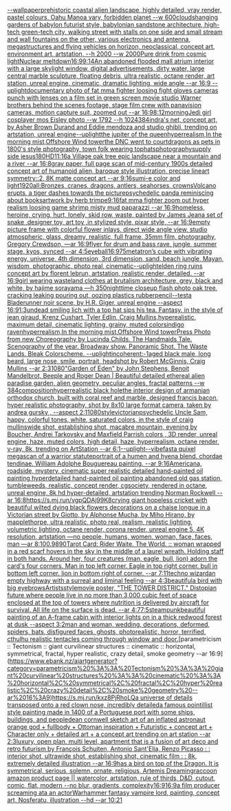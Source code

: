 [--wallpaper](https://www.ebank.nz/aiartgenerator?category=--wallpaper)[prehistoric coastal alien landscape, highly detailed, vray render, pastel colours, Oahu Manoa vary, forbidden planet --w 600](https://www.ebank.nz/aiartgenerator?category=prehistoric%20coastal%20alien%20landscape%2C%20highly%20detailed%2C%20vray%20render%2C%20pastel%20colours%2C%20Oahu%20Manoa%20vary%2C%20forbidden%20planet%20--w%20600)[clouds](https://www.ebank.nz/aiartgenerator?category=clouds)[hanging gardens of babylon futurist style, babylonian sandstone architecture, high-tech green-tech city, walking street with stalls on one side and small stream and wall fountains on the other, various electronics and antenna, megastructures and flying vehicles on horizon, neoclassical, concept art, environment art, artstation, --h 2000 --w 2000](https://www.ebank.nz/aiartgenerator?category=hanging%20gardens%20of%20babylon%20futurist%20style%2C%20babylonian%20sandstone%20architecture%2C%20high-tech%20green-tech%20city%2C%20walking%20street%20with%20stalls%20on%20one%20side%20and%20small%20stream%20and%20wall%20fountains%20on%20the%20other%2C%20various%20electronics%20and%20antenna%2C%20megastructures%20and%20flying%20vehicles%20on%20horizon%2C%20neoclassical%2C%20concept%20art%2C%20environment%20art%2C%20artstation%2C%20--h%202000%20--w%202000)[Pure drink from cosmic light](https://www.ebank.nz/aiartgenerator?category=Pure%20drink%20from%20cosmic%20light)[Nuclear meltdown](https://www.ebank.nz/aiartgenerator?category=Nuclear%20meltdown)[16:9](https://www.ebank.nz/aiartgenerator?category=16%3A9)[9:14](https://www.ebank.nz/aiartgenerator?category=9%3A14)[An abandoned flooded mall atrium interior with a large skylight window, digital advertisements, dirty water, large central marble sculpture, floating debris, ultra realistic, octane render, art station, unreal engine, cinematic, dramatic lighting, wide angle --ar 16:9 --uplight](https://www.ebank.nz/aiartgenerator?category=An%20abandoned%20flooded%20mall%20atrium%20interior%20with%20a%20large%20skylight%20window%2C%20digital%20advertisements%2C%20dirty%20water%2C%20large%20central%20marble%20sculpture%2C%20floating%20debris%2C%20ultra%20realistic%2C%20octane%20render%2C%20art%20station%2C%20unreal%20engine%2C%20cinematic%2C%20dramatic%20lighting%2C%20wide%20angle%20--ar%2016%3A9%20--uplight)[documentary photo of fat mma fighter loosing fight gloves cameras punch with lenses on a film set in green screen movie studio Warner brothers behind the scenes footage, stage film crew with panavision cameras, motion capture suit, zoomed out  --ar 16:9](https://www.ebank.nz/aiartgenerator?category=documentary%20photo%20of%20fat%20mma%20fighter%20loosing%20fight%20gloves%20cameras%20punch%20with%20lenses%20on%20a%20film%20set%20in%20green%20screen%20movie%20studio%20Warner%20brothers%20behind%20the%20scenes%20footage%2C%20stage%20film%20crew%20with%20panavision%20cameras%2C%20motion%20capture%20suit%2C%20zoomed%20out%20%20--ar%2016%3A9)[8:12](https://www.ebank.nz/aiartgenerator?category=8%3A12)[morning](https://www.ebank.nz/aiartgenerator?category=morning)[Jedi girl cosplayer mos Eisley photo --w 1792 --h 1024](https://www.ebank.nz/aiartgenerator?category=Jedi%20girl%20cosplayer%20mos%20Eisley%20photo%20--w%201792%20--h%201024)[384](https://www.ebank.nz/aiartgenerator?category=384)[indra's net, concept art, by Asher Brown Durand and Eddie mendoza and studio ghibli, trending on artstation, unreal engine](https://www.ebank.nz/aiartgenerator?category=indra%27s%20net%2C%20concept%20art%2C%20by%20Asher%20Brown%20Durand%20and%20Eddie%20mendoza%20and%20studio%20ghibli%2C%20trending%20on%20artstation%2C%20unreal%20engine)[--uplight](https://www.ebank.nz/aiartgenerator?category=--uplight)[the jupiter of the queen](https://www.ebank.nz/aiartgenerator?category=the%20jupiter%20of%20the%20queen)[hyperrealism,In the morning mist,Offshore Wind tower](https://www.ebank.nz/aiartgenerator?category=hyperrealism%2CIn%20the%20morning%20mist%2COffshore%20Wind%20tower)[the DNC went to court](https://www.ebank.nz/aiartgenerator?category=the%20DNC%20went%20to%20court)[dragons as pets in 1800's style photography, town folk wearing tophats](https://www.ebank.nz/aiartgenerator?category=dragons%20as%20pets%20in%201800%27s%20style%20photography%2C%20town%20folk%20wearing%20tophats)[photography](https://www.ebank.nz/aiartgenerator?category=photography)[supply side jesus](https://www.ebank.nz/aiartgenerator?category=supply%20side%20jesus)[180](https://www.ebank.nz/aiartgenerator?category=180)[HD](https://www.ebank.nz/aiartgenerator?category=HD)[11:16](https://www.ebank.nz/aiartgenerator?category=11%3A16)[a Village oak tree epic landscape near a mountain and a river --ar 16:8](https://www.ebank.nz/aiartgenerator?category=a%20Village%20oak%20tree%20epic%20landscape%20near%20a%20mountain%20and%20a%20river%20--ar%2016%3A8)[gray paper, full page scan of mid-century 1900s detailed concept art of humanoid alien, baroque style illustration, precise lineart symmetry::2, 8K matte concept art --ar 9:16](https://www.ebank.nz/aiartgenerator?category=gray%20paper%2C%20full%20page%20scan%20of%20mid-century%201900s%20detailed%20concept%20art%20of%20humanoid%20alien%2C%20baroque%20style%20illustration%2C%20precise%20lineart%20symmetry%3A%3A2%2C%208K%20matte%20concept%20art%20--ar%209%3A16)[sumi-e color and light](https://www.ebank.nz/aiartgenerator?category=sumi-e%20color%20and%20light)[1920](https://www.ebank.nz/aiartgenerator?category=1920)[all:Bronzes, cranes, dragons, antlers, seahorses, crowns](https://www.ebank.nz/aiartgenerator?category=all%3ABronzes%2C%20cranes%2C%20dragons%2C%20antlers%2C%20seahorses%2C%20crowns)[Volcano erupts, a tiger dashes towards the picture](https://www.ebank.nz/aiartgenerator?category=Volcano%20erupts%2C%20a%20tiger%20dashes%20towards%20the%20picture)[psychedelic panda reminiscing about books](https://www.ebank.nz/aiartgenerator?category=psychedelic%20panda%20reminiscing%20about%20books)[artwork by herb trimpe](https://www.ebank.nz/aiartgenerator?category=artwork%20by%20herb%20trimpe)[9:16](https://www.ebank.nz/aiartgenerator?category=9%3A16)[fat mma fighter zoom out hyper realism loosing game shrimp misty mud paparazzi --ar 16:9](https://www.ebank.nz/aiartgenerator?category=fat%20mma%20fighter%20zoom%20out%20hyper%20realism%20loosing%20game%20shrimp%20misty%20mud%20paparazzi%20--ar%2016%3A9)[homeless, heroine, crying, hurt, lonely, skid row, waste, painted by James Jean](https://www.ebank.nz/aiartgenerator?category=homeless%2C%20heroine%2C%20crying%2C%20hurt%2C%20lonely%2C%20skid%20row%2C%20waste%2C%20painted%20by%20James%20Jean)[a set of snake ,designer toy, art toy ,in stylized style, pixar style, --ar 16:9](https://www.ebank.nz/aiartgenerator?category=a%20set%20of%20snake%20%2Cdesigner%20toy%2C%20art%20toy%20%2Cin%20stylized%20style%2C%20pixar%20style%2C%20--ar%2016%3A9)[empty picture frame with colorful flower inlays, direct wide angle view, studio atmospheric, glass, dreamy, realistic, full frame, 35mm film, photography, Gregory Crewdson, —ar 16:9](https://www.ebank.nz/aiartgenerator?category=empty%20picture%20frame%20with%20colorful%20flower%20inlays%2C%20direct%20wide%20angle%20view%2C%20studio%20atmospheric%2C%20glass%2C%20dreamy%2C%20realistic%2C%20full%20frame%2C%2035mm%20film%2C%20photography%2C%20Gregory%20Crewdson%2C%20%E2%80%94ar%2016%3A9)[flyer for drum and bass rave, jungle, summer stage, kyos, synced --ar 4:5](https://www.ebank.nz/aiartgenerator?category=flyer%20for%20drum%20and%20bass%20rave%2C%20jungle%2C%20summer%20stage%2C%20kyos%2C%20synced%20--ar%204%3A5)[eyeball](https://www.ebank.nz/aiartgenerator?category=eyeball)[16:9](https://www.ebank.nz/aiartgenerator?category=16%3A9)[75](https://www.ebank.nz/aiartgenerator?category=75)[metatron’s cube with vibrating energy, universe, 4th dimension, 3rd dimension, sand, beach jungle, Mayan, wisdom, photographic, photo real, cinematic](https://www.ebank.nz/aiartgenerator?category=metatron%E2%80%99s%20cube%20with%20vibrating%20energy%2C%20universe%2C%204th%20dimension%2C%203rd%20dimension%2C%20sand%2C%20beach%20jungle%2C%20Mayan%2C%20wisdom%2C%20photographic%2C%20photo%20real%2C%20cinematic)[--uplight](https://www.ebank.nz/aiartgenerator?category=--uplight)[elden ring ruins concept art by florent lebrun, artstation, realistic render, detailed. --ar 16:9](https://www.ebank.nz/aiartgenerator?category=elden%20ring%20ruins%20concept%20art%20by%20florent%20lebrun%2C%20artstation%2C%20realistic%20render%2C%20detailed.%20--ar%2016%3A9)[girl wearing wasteland clothes at brutalism architecture, grey, black and white, by hajime sorayama —h 350](https://www.ebank.nz/aiartgenerator?category=girl%20wearing%20wasteland%20clothes%20at%20brutalism%20architecture%2C%20grey%2C%20black%20and%20white%2C%20by%20hajime%20sorayama%20%E2%80%94h%20350)[nighttime closeup flash photo oak tree, cracking leaking pouring out, oozing plastics rubber](https://www.ebank.nz/aiartgenerator?category=nighttime%20closeup%20flash%20photo%20oak%20tree%2C%20cracking%20leaking%20pouring%20out%2C%20oozing%20plastics%20rubber)[pencil](https://www.ebank.nz/aiartgenerator?category=pencil)[--test](https://www.ebank.nz/aiartgenerator?category=--test)[a Bladerunner noir scene, by H.R. Giger, unreal engine --aspect 16:9](https://www.ebank.nz/aiartgenerator?category=a%20Bladerunner%20noir%20scene%2C%20by%20H.R.%20Giger%2C%20unreal%20engine%20--aspect%2016%3A9)[1:3](https://www.ebank.nz/aiartgenerator?category=1%3A3)[undead smiling lich with a top hat sips his tea. Fantasy. in the style of jean giraud, Krenz Cushart, Tyler Edlin, Craig Mullins,hyperealistic, maximum detail, cinematic lighting, grainy, muted colors](https://www.ebank.nz/aiartgenerator?category=undead%20smiling%20lich%20with%20a%20top%20hat%20sips%20his%20tea.%20Fantasy.%20in%20the%20style%20of%20jean%20giraud%2C%20Krenz%20Cushart%2C%20Tyler%20Edlin%2C%20Craig%20Mullins%2Chyperealistic%2C%20maximum%20detail%2C%20cinematic%20lighting%2C%20grainy%2C%20muted%20colors)[indigo raven](https://www.ebank.nz/aiartgenerator?category=indigo%20raven)[hyperrealism,In the morning mist,Offshore Wind tower](https://www.ebank.nz/aiartgenerator?category=hyperrealism%2CIn%20the%20morning%20mist%2COffshore%20Wind%20tower)[Press Photo from new Choreography by Lucinda Childs. The Handmaids Tale. Scenography of the year. Broadway show. Panoramic Shot. The Waste Lands. Bleak Colorscheme. --uplight](https://www.ebank.nz/aiartgenerator?category=Press%20Photo%20from%20new%20Choreography%20by%20Lucinda%20Childs.%20The%20Handmaids%20Tale.%20Scenography%20of%20the%20year.%20Broadway%20show.%20Panoramic%20Shot.%20The%20Waste%20Lands.%20Bleak%20Colorscheme.%20--uplight)[incoherent:-1](https://www.ebank.nz/aiartgenerator?category=incoherent%3A-1)[aged black male, long beard, large nose, smile, portrait, headshot by Robert McGinnis, Craig Mullins --ar 2:3](https://www.ebank.nz/aiartgenerator?category=aged%20black%20male%2C%20long%20beard%2C%20large%20nose%2C%20smile%2C%20portrait%2C%20headshot%20by%20Robert%20McGinnis%2C%20Craig%20Mullins%20--ar%202%3A3)[1080](https://www.ebank.nz/aiartgenerator?category=1080)["Garden of Eden" by John Stephens, Benoit Mandelbrot, Beeple and Roger Dean | Beautiful detailed ethereal alien paradise garden, alien geometry, peculiar angles, fractal patterns --w 384](https://www.ebank.nz/aiartgenerator?category=%22Garden%20of%20Eden%22%20by%20John%20Stephens%2C%20Benoit%20Mandelbrot%2C%20Beeple%20and%20Roger%20Dean%20%7C%20Beautiful%20detailed%20ethereal%20alien%20paradise%20garden%2C%20alien%20geometry%2C%20peculiar%20angles%2C%20fractal%20patterns%20--w%20384)[composition](https://www.ebank.nz/aiartgenerator?category=composition)[hyperrealistic black hole](https://www.ebank.nz/aiartgenerator?category=hyperrealistic%20black%20hole)[the interior design of armanian orthodox church, built with coral reef and marble, designed francis bacon, hyper realistic photography, shot by 8x10 large format camera, taken by andrea gursky , --aspect 2:1](https://www.ebank.nz/aiartgenerator?category=the%20interior%20design%20of%20armanian%20orthodox%20church%2C%20built%20with%20coral%20reef%20and%20marble%2C%20designed%20francis%20bacon%2C%20hyper%20realistic%20photography%2C%20shot%20by%208x10%20large%20format%20camera%2C%20taken%20by%20andrea%20gursky%20%2C%20--aspect%202%3A1)[1080](https://www.ebank.nz/aiartgenerator?category=1080)[style](https://www.ebank.nz/aiartgenerator?category=style)[victorian](https://www.ebank.nz/aiartgenerator?category=victorian)[psychedelic Uncle Sam, happy, colorful tones, white, saturated colors, in the style of craig mullins](https://www.ebank.nz/aiartgenerator?category=psychedelic%20Uncle%20Sam%2C%20happy%2C%20colorful%20tones%2C%20white%2C%20saturated%20colors%2C%20in%20the%20style%20of%20craig%20mullins)[wide shot, establishing shot, macabre mountain, evening by Boucher, Andrei Tarkovsky and Maxfield Parrish colors , 3D render, unreal engine, haze, muted colors, high detail, haze, hyperrealism, octane render, v-ray, 8k, trending on ArtStation --ar 6:1](https://www.ebank.nz/aiartgenerator?category=wide%20shot%2C%20establishing%20shot%2C%20macabre%20mountain%2C%20evening%20by%20Boucher%2C%20Andrei%20Tarkovsky%20and%20Maxfield%20Parrish%20colors%20%2C%203D%20render%2C%20unreal%20engine%2C%20haze%2C%20muted%20colors%2C%20high%20detail%2C%20haze%2C%20hyperrealism%2C%20octane%20render%2C%20v-ray%2C%208k%2C%20trending%20on%20ArtStation%20--ar%206%3A1)[--uplight](https://www.ebank.nz/aiartgenerator?category=--uplight)[--vibefast](https://www.ebank.nz/aiartgenerator?category=--vibefast)[a quixel megascan of a warrior statute](https://www.ebank.nz/aiartgenerator?category=a%20quixel%20megascan%20of%20a%20warrior%20statute)[portrait of a humen and hyena blend. chordae tendinae. William Adolphe Bouguereau painting. --ar 9:16](https://www.ebank.nz/aiartgenerator?category=portrait%20of%20a%20humen%20and%20hyena%20blend.%20chordae%20tendinae.%20William%20Adolphe%20Bouguereau%20painting.%20--ar%209%3A16)[Americana, roadside, mystery, cinematic super realistic detailed hand-painted oil painting  hyperdetailed hand-painted oil painting  abandoned old gas station, tumbleweeds,  realistic,  concept render, cgsociety, rendered in octane, unreal engine, 8k hd hyper-detailed, artstation trending Norman Rockwell --ar 16:8](https://www.ebank.nz/aiartgenerator?category=Americana%2C%20roadside%2C%20mystery%2C%20cinematic%20super%20realistic%20detailed%20hand-painted%20oil%20painting%20%20hyperdetailed%20hand-painted%20oil%20painting%20%20abandoned%20old%20gas%20station%2C%20tumbleweeds%2C%20%20realistic%2C%20%20concept%20render%2C%20cgsociety%2C%20rendered%20in%20octane%2C%20unreal%20engine%2C%208k%20hd%20hyper-detailed%2C%20artstation%20trending%20Norman%20Rockwell%20--ar%2016%3A8)[<https://s.mj.run/vgpQDAj99K8>](https://www.ebank.nz/aiartgenerator?category=%3Chttps%3A//s.mj.run/vgpQDAj99K8%3E)[crying giant hopeless cricket with  beautiful  wilted dying black flowers decorations on a chaise longue in a Victorian street by Giotto, by Alphonse Mucha, by Miho Hirano, by mapplethorpe, ultra realistic, photo real, realism, realistic lighting, volumetric lighting, octane render, corona render, unreal engine 5, 4K resolution, artstation —no people, humans, women, woman, face, faces, man —ar 8:10](https://www.ebank.nz/aiartgenerator?category=crying%20giant%20hopeless%20cricket%20with%20%20beautiful%20%20wilted%20dying%20black%20flowers%20decorations%20on%20a%20chaise%20longue%20in%20a%20Victorian%20street%20by%20Giotto%2C%20by%20Alphonse%20Mucha%2C%20by%20Miho%20Hirano%2C%20by%20mapplethorpe%2C%20ultra%20realistic%2C%20photo%20real%2C%20realism%2C%20realistic%20lighting%2C%20volumetric%20lighting%2C%20octane%20render%2C%20corona%20render%2C%20unreal%20engine%205%2C%204K%20resolution%2C%20artstation%20%E2%80%94no%20people%2C%20humans%2C%20women%2C%20woman%2C%20face%2C%20faces%2C%20man%20%E2%80%94ar%208%3A10)[0.98](https://www.ebank.nz/aiartgenerator?category=0.98)[90](https://www.ebank.nz/aiartgenerator?category=90)[Tarot Card: Rider Waite. The World. :: woman wrapped in a red scarf hovers in the sky in the middle of a laurel wreath. Holding staff in both hands. Around her, four creatures (man, eagle, bull, lion) adorn the card's four corners. Man in top left corner. Eagle in top right corner. bull in bottom left corner. lion in bottom right of corner. --ar 7:11](https://www.ebank.nz/aiartgenerator?category=Tarot%20Card%3A%20Rider%20Waite.%20The%20World.%20%3A%3A%20woman%20wrapped%20in%20a%20red%20scarf%20hovers%20in%20the%20sky%20in%20the%20middle%20of%20a%20laurel%20wreath.%20Holding%20staff%20in%20both%20hands.%20Around%20her%2C%20four%20creatures%20%28man%2C%20eagle%2C%20bull%2C%20lion%29%20adorn%20the%20card%27s%20four%20corners.%20Man%20in%20top%20left%20corner.%20Eagle%20in%20top%20right%20corner.%20bull%20in%20bottom%20left%20corner.%20lion%20in%20bottom%20right%20of%20corner.%20--ar%207%3A11)[techno wizard](https://www.ebank.nz/aiartgenerator?category=techno%20wizard)[an empty highway with a surreal and liminal feeling --ar 4:3](https://www.ebank.nz/aiartgenerator?category=an%20empty%20highway%20with%20a%20surreal%20and%20liminal%20feeling%20--ar%204%3A3)[beautiful](https://www.ebank.nz/aiartgenerator?category=beautiful)[a bird with big eyebrows](https://www.ebank.nz/aiartgenerator?category=a%20bird%20with%20big%20eyebrows)[Artists](https://www.ebank.nz/aiartgenerator?category=Artists)[style](https://www.ebank.nz/aiartgenerator?category=style)[movie poster, "THE TOWER DISTRICT."  Distopian future where people live in no more than 3,000 cubic feet of space enclosed at the top of towers where nutrition is delivered by aircraft for survival.  All life on the surface is dead.  --ar 4:7](https://www.ebank.nz/aiartgenerator?category=movie%20poster%2C%20%22THE%20TOWER%20DISTRICT.%22%20%20Distopian%20future%20where%20people%20live%20in%20no%20more%20than%203%2C000%20cubic%20feet%20of%20space%20enclosed%20at%20the%20top%20of%20towers%20where%20nutrition%20is%20delivered%20by%20aircraft%20for%20survival.%20%20All%20life%20on%20the%20surface%20is%20dead.%20%20--ar%204%3A7)[7:5](https://www.ebank.nz/aiartgenerator?category=7%3A5)[steampunk](https://www.ebank.nz/aiartgenerator?category=steampunk)[beautiful painting of an A-frame cabin with interior lights on in a thick redwood forest at dusk --aspect 3:2](https://www.ebank.nz/aiartgenerator?category=beautiful%20painting%20of%20an%20A-frame%20cabin%20with%20interior%20lights%20on%20in%20a%20thick%20redwood%20forest%20at%20dusk%20--aspect%203%3A2)[man and woman, wedding, decorations, deformed, spiders, bats, disfigured faces, ghosts, photorealistic, horror, terrified, cthulhu realistic tentacles coming through window and door.](https://www.ebank.nz/aiartgenerator?category=man%20and%20woman%2C%20wedding%2C%20decorations%2C%20deformed%2C%20spiders%2C%20bats%2C%20disfigured%20faces%2C%20ghosts%2C%20photorealistic%2C%20horror%2C%20terrified%2C%20cthulhu%20realistic%20tentacles%20coming%20through%20window%20and%20door.)[parametricism :: Tectonism :: giant curvilinear structures :: cinematic :: horizontal, symmetrical, fractal, hyper realistic, crazy detail, smoke geometry --ar 16:9](https://www.ebank.nz/aiartgenerator?category=parametricism%20%3A%3A%20Tectonism%20%3A%3A%20giant%20curvilinear%20structures%20%3A%3A%20cinematic%20%3A%3A%20horizontal%2C%20symmetrical%2C%20fractal%2C%20hyper%20realistic%2C%20crazy%20detail%2C%20smoke%20geometry%20--ar%2016%3A9)[<https://s.mj.run/kxz8PjRhoLQ>](https://www.ebank.nz/aiartgenerator?category=%3Chttps%3A//s.mj.run/kxz8PjRhoLQ%3E)[a universe of details transposed onto a red clown nose, incredibly detailed](https://www.ebank.nz/aiartgenerator?category=a%20universe%20of%20details%20transposed%20onto%20a%20red%20clown%20nose%2C%20incredibly%20detailed)[a famous pointillist style painting made in 1400 of a Portuguese port with some ships, buildings, and people](https://www.ebank.nz/aiartgenerator?category=a%20famous%20pointillist%20style%20painting%20made%20in%201400%20of%20a%20Portuguese%20port%20with%20some%20ships%2C%20buildings%2C%20and%20people)[dean cornwell sketch art of an inflated astronaut orange god + fullbody + Ottoman inspiration + Futuristic + concept art + Character only + detailed art  + a concept art trending on art station --ar 2:3](https://www.ebank.nz/aiartgenerator?category=dean%20cornwell%20sketch%20art%20of%20an%20inflated%20astronaut%20orange%20god%20%2B%20fullbody%20%2B%20Ottoman%20inspiration%20%2B%20Futuristic%20%2B%20concept%20art%20%2B%20Character%20only%20%2B%20detailed%20art%20%20%2B%20a%20concept%20art%20trending%20on%20art%20station%20--ar%202%3A3)[luxury, open plan, multi level, apartment that is a fusion of art deco and retro futurism by François Schuiten, Antonio Sant'Elia, Renzo Picasso : : interior shot, ultrawide shot, establishing shot, cinematic film : : 8k, extremely detailed illustration --ar 16:9](https://www.ebank.nz/aiartgenerator?category=luxury%2C%20open%20plan%2C%20multi%20level%2C%20apartment%20that%20is%20a%20fusion%20of%20art%20deco%20and%20retro%20futurism%20by%20Fran%C3%A7ois%20Schuiten%2C%20Antonio%20Sant%27Elia%2C%20Renzo%20Picasso%20%3A%20%3A%20interior%20shot%2C%20ultrawide%20shot%2C%20establishing%20shot%2C%20cinematic%20film%20%3A%20%3A%208k%2C%20extremely%20detailed%20illustration%20--ar%2016%3A9)[has a bird on top of the Dragon. It is symmetrical, serious, solemn, ornate, religious, Artemis Dreaming](https://www.ebank.nz/aiartgenerator?category=has%20a%20bird%20on%20top%20of%20the%20Dragon.%20It%20is%20symmetrical%2C%20serious%2C%20solemn%2C%20ornate%2C%20religious%2C%20Artemis%20Dreaming)[raccoon amazon product page || watercolor, artstation, rule of thirds, D&D, cutout, comic, flat, modern --no blur, gradients, complexity](https://www.ebank.nz/aiartgenerator?category=raccoon%20amazon%20product%20page%20%7C%7C%20watercolor%2C%20artstation%2C%20rule%20of%20thirds%2C%20D%26D%2C%20cutout%2C%20comic%2C%20flat%2C%20modern%20--no%20blur%2C%20gradients%2C%20complexity)[16:9](https://www.ebank.nz/aiartgenerator?category=16%3A9)[16:9](https://www.ebank.nz/aiartgenerator?category=16%3A9)[a film producer screaming ata an actor](https://www.ebank.nz/aiartgenerator?category=a%20film%20producer%20screaming%20ata%20an%20actor)[Warhammer fantasy vampire lord, painting, concept art, Nosferatu, illustration --hd --ar 10:21](https://www.ebank.nz/aiartgenerator?category=Warhammer%20fantasy%20vampire%20lord%2C%20painting%2C%20concept%20art%2C%20Nosferatu%2C%20illustration%20--hd%20--ar%2010%3A21)